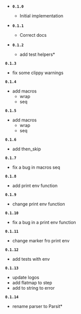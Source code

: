 * **`0.1.0`**
    * Initial implementation 
  
* **`0.1.1`**
  * Correct docs
  
* **`0.1.2`**
  * add test helpers* 
  
**`0.1.3`**
  * fix some clippy warnings
  
**`0.1.4`**
  * add macros 
    * wrap
    * seq
    
**`0.1.5`**
  * add macros 
    * wrap
    * seq
    
**`0.1.6`**
  * add then_skip
  
**`0.1.7`**
  * fix a bug in macros seq
  
**`0.1.8`**
  * add print env function

**`0.1.9`**
  * change print env function

**`0.1.10`**
  * fix a bug  in a print env function
  
**`0.1.11`**
  * change marker fro print env

**`0.1.12`**
  * add tests with env

**`0.1.13`**
  * update logos
  * add flatmap to step
  * add to string to error

**`0.1.14`**
  * rename parser to Parsit*   